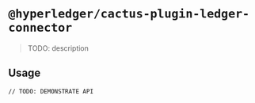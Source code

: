 # `@hyperledger/cactus-plugin-ledger-connector`

> TODO: description

## Usage

```
// TODO: DEMONSTRATE API
```
